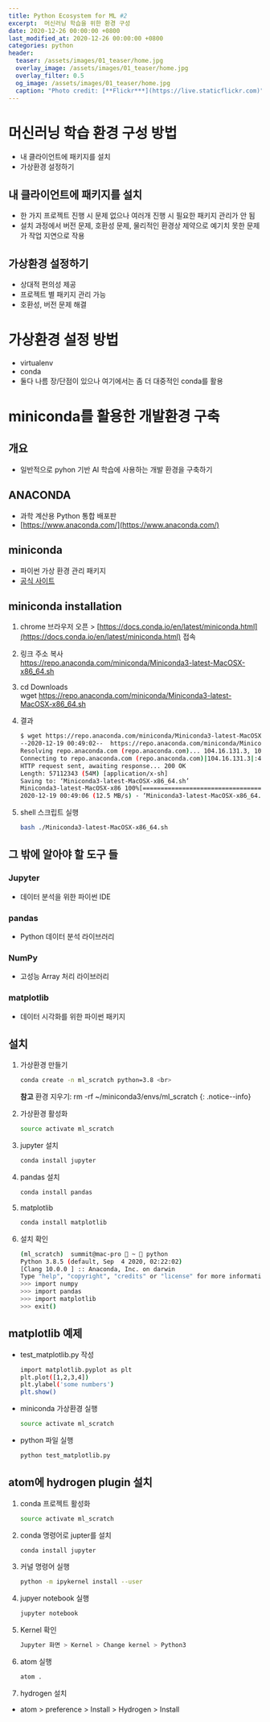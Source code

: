 ```yaml
---  
title: Python Ecosystem for ML #2
excerpt:  머신러닝 학습을 위한 환경 구성   
date: 2020-12-26 00:00:00 +0800
last_modified_at: 2020-12-26 00:00:00 +0800
categories: python
header:
  teaser: /assets/images/01_teaser/home.jpg
  overlay_image: /assets/images/01_teaser/home.jpg
  overlay_filter: 0.5
  og_image: /assets/images/01_teaser/home.jpg
  caption: "Photo credit: [**Flickr***](https://live.staticflickr.com)"
---
```


# 머신러닝 학습 환경 구성 방법

- 내 클라이언트에 패키지를 설치
- 가상환경 설정하기

## 내 클라이언트에 패키지를 설치

- 한 가지 프로젝트 진행 시 문제 없으나 여러개 진행 시 필요한 패키지 관리가 안 됨
- 설치 과정에서 버전 문제, 호환성 문제, 물리적인 환경상 제약으로 예기치 못한 문제가 작업 지연으로 작용

## 가상환경 설정하기

- 상대적 편의성 제공
- 프로젝트 별 패키지 관리 가능
- 호환성, 버전 문제 해결

# 가상환경 설정 방법

- virtualenv
- conda
- 둘다 나름 장/단점이 있으나 여기에서는 좀 더 대중적인 conda를 활용

# miniconda를 활용한 개발환경 구축  

## 개요
- 일반적으로 pyhon 기반 AI 학습에 사용하는 개발 환경을 구축하기 

## ANACONDA
- 과학 계산용 Python 통합 배포판
- [https://www.anaconda.com/](https://www.anaconda.com/)

## miniconda 
- 파이썬 가상 환경 관리 패키지 
- [공식 사이트](https://docs.conda.io/en/latest/miniconda.html)

## miniconda installation

1. chrome 브라우저 오픈 > [https://docs.conda.io/en/latest/miniconda.html](https://docs.conda.io/en/latest/miniconda.html) 접속
2. 링크 주소 복사 <br>
   https://repo.anaconda.com/miniconda/Miniconda3-latest-MacOSX-x86_64.sh
3. cd Downloads <br>
   wget https://repo.anaconda.com/miniconda/Miniconda3-latest-MacOSX-x86_64.sh
4. 결과

   ```sh 
   $ wget https://repo.anaconda.com/miniconda/Miniconda3-latest-MacOSX-x86_64.sh
   --2020-12-19 00:49:02--  https://repo.anaconda.com/miniconda/Miniconda3-latest-MacOSX-x86_64.sh
   Resolving repo.anaconda.com (repo.anaconda.com)... 104.16.131.3, 104.16.130.3
   Connecting to repo.anaconda.com (repo.anaconda.com)|104.16.131.3|:443... connected.
   HTTP request sent, awaiting response... 200 OK
   Length: 57112343 (54M) [application/x-sh]
   Saving to: ‘Miniconda3-latest-MacOSX-x86_64.sh’
   Miniconda3-latest-MacOSX-x86 100%[===========================================>]  54.47M  12.6MB/s    in 4.3s
   2020-12-19 00:49:06 (12.5 MB/s) - ‘Miniconda3-latest-MacOSX-x86_64.sh’ saved [57112343/57112343]
   ```
5. shell 스크립트 실행 

   ```sh 
   bash ./Miniconda3-latest-MacOSX-x86_64.sh   
   ```

## 그 밖에 알아야 할 도구 들 

### Jupyter
- 데이터 분석을 위한 파이썬 IDE

### pandas
- Python 데이터 분석 라이브러리

### NumPy
- 고성능 Array 처리 라이브러리

### matplotlib
- 데이터 시각화를 위한 파이썬 패키지

## 설치 

1. 가상환경 만들기 <br> 
   ```sh 
   conda create -n ml_scratch python=3.8 <br> 
   ```
   
   **참고** 환경 지우기: rm -rf ~/miniconda3/envs/ml_scratch
   {: .notice--info}

2. 가상환경 활성화 <br> 

   ```sh
   source activate ml_scratch
   ```
3. jupyter 설치 <br> 

   ```sh
   conda install jupyter
   ```
4. pandas 설치 <br> 

   ```sh
   conda install pandas
   ```
5. matplotlib <br> 

   ```sh
   conda install matplotlib
   ```

6. 설치 확인

   ```sh 
   (ml_scratch)  summit@mac-pro  ~  python
   Python 3.8.5 (default, Sep  4 2020, 02:22:02)
   [Clang 10.0.0 ] :: Anaconda, Inc. on darwin
   Type "help", "copyright", "credits" or "license" for more information.
   >>> import numpy
   >>> import pandas
   >>> import matplotlib
   >>> exit()
   ```
## matplotlib 예제

- test_matplotlib.py 작성 

    ```sh
    import matplotlib.pyplot as plt
    plt.plot([1,2,3,4])
    plt.ylabel('some numbers')
    plt.show()
    ```
  
- miniconda 가상환경 실행

   ```sh 
   source activate ml_scratch
   ```
- python 파일 실행 

  ```sh 
  python test_matplotlib.py
  ```

## atom에 hydrogen plugin 설치 

1. conda 프로젝트 활성화

   ```sh 
   source activate ml_scratch
   ```

2. conda 명령어로 jupter를 설치

    ```sh 
    conda install jupyter
    ```
3. 커널 명령어 실행

   ```sh 
   python -m ipykernel install --user
   ```
4. jupyer notebook 실행

   ```sh 
   jupyter notebook
   ```
   
5. Kernel 확인
   ```sh 
   Jupyter 화면 > Kernel > Change kernel > Python3    
   ```
   
6. atom 실행

   ```sh 
   atom .
   ```
7. hydrogen 설치

- atom > preference > Install > Hydrogen > Install 